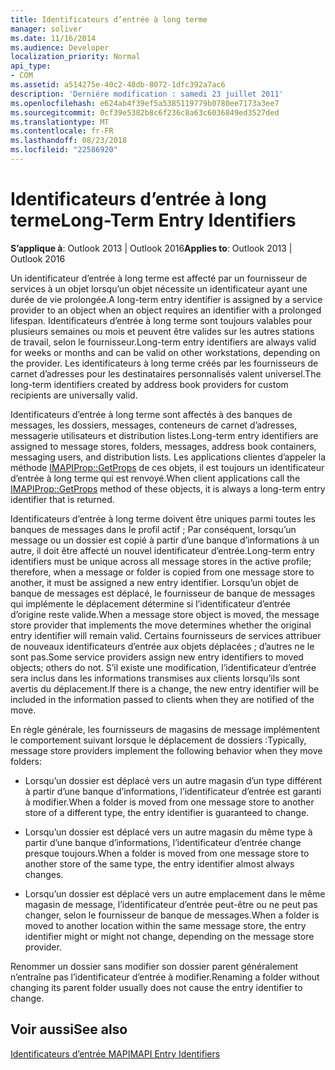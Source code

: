 ```yaml
---
title: Identificateurs d’entrée à long terme
manager: soliver
ms.date: 11/16/2014
ms.audience: Developer
localization_priority: Normal
api_type:
- COM
ms.assetid: a514275e-40c2-48db-8072-1dfc392a7ac6
description: 'Derniére modification : samedi 23 juillet 2011'
ms.openlocfilehash: e624ab4f39ef5a5385119779b0780ee7173a3ee7
ms.sourcegitcommit: 0cf39e5382b8c6f236c8a63c6036849ed3527ded
ms.translationtype: MT
ms.contentlocale: fr-FR
ms.lasthandoff: 08/23/2018
ms.locfileid: "22586920"
---
```

# <a name="long-term-entry-identifiers"></a><span data-ttu-id="6eed6-103">Identificateurs d’entrée à long terme</span><span class="sxs-lookup"><span data-stu-id="6eed6-103">Long-Term Entry Identifiers</span></span>

  
  
<span data-ttu-id="6eed6-104">**S’applique à**: Outlook 2013 | Outlook 2016</span><span class="sxs-lookup"><span data-stu-id="6eed6-104">**Applies to**: Outlook 2013 | Outlook 2016</span></span> 
  
<span data-ttu-id="6eed6-105">Un identificateur d’entrée à long terme est affecté par un fournisseur de services à un objet lorsqu’un objet nécessite un identificateur ayant une durée de vie prolongée.</span><span class="sxs-lookup"><span data-stu-id="6eed6-105">A long-term entry identifier is assigned by a service provider to an object when an object requires an identifier with a prolonged lifespan.</span></span> <span data-ttu-id="6eed6-106">Identificateurs d’entrée à long terme sont toujours valables pour plusieurs semaines ou mois et peuvent être valides sur les autres stations de travail, selon le fournisseur.</span><span class="sxs-lookup"><span data-stu-id="6eed6-106">Long-term entry identifiers are always valid for weeks or months and can be valid on other workstations, depending on the provider.</span></span> <span data-ttu-id="6eed6-107">Les identificateurs à long terme créés par les fournisseurs de carnet d’adresses pour les destinataires personnalisés valent universel.</span><span class="sxs-lookup"><span data-stu-id="6eed6-107">The long-term identifiers created by address book providers for custom recipients are universally valid.</span></span> 
  
<span data-ttu-id="6eed6-108">Identificateurs d’entrée à long terme sont affectés à des banques de messages, les dossiers, messages, conteneurs de carnet d’adresses, messagerie utilisateurs et distribution listes.</span><span class="sxs-lookup"><span data-stu-id="6eed6-108">Long-term entry identifiers are assigned to message stores, folders, messages, address book containers, messaging users, and distribution lists.</span></span> <span data-ttu-id="6eed6-109">Les applications clientes d’appeler la méthode [IMAPIProp::GetProps](imapiprop-getprops.md) de ces objets, il est toujours un identificateur d’entrée à long terme qui est renvoyé.</span><span class="sxs-lookup"><span data-stu-id="6eed6-109">When client applications call the [IMAPIProp::GetProps](imapiprop-getprops.md) method of these objects, it is always a long-term entry identifier that is returned.</span></span> 
  
<span data-ttu-id="6eed6-110">Identificateurs d’entrée à long terme doivent être uniques parmi toutes les banques de messages dans le profil actif ; Par conséquent, lorsqu’un message ou un dossier est copié à partir d’une banque d’informations à un autre, il doit être affecté un nouvel identificateur d’entrée.</span><span class="sxs-lookup"><span data-stu-id="6eed6-110">Long-term entry identifiers must be unique across all message stores in the active profile; therefore, when a message or folder is copied from one message store to another, it must be assigned a new entry identifier.</span></span> <span data-ttu-id="6eed6-111">Lorsqu’un objet de banque de messages est déplacé, le fournisseur de banque de messages qui implémente le déplacement détermine si l’identificateur d’entrée d’origine reste valide.</span><span class="sxs-lookup"><span data-stu-id="6eed6-111">When a message store object is moved, the message store provider that implements the move determines whether the original entry identifier will remain valid.</span></span> <span data-ttu-id="6eed6-112">Certains fournisseurs de services attribuer de nouveaux identificateurs d’entrée aux objets déplacées ; d’autres ne le sont pas.</span><span class="sxs-lookup"><span data-stu-id="6eed6-112">Some service providers assign new entry identifiers to moved objects; others do not.</span></span> <span data-ttu-id="6eed6-113">S’il existe une modification, l’identificateur d’entrée sera inclus dans les informations transmises aux clients lorsqu’ils sont avertis du déplacement.</span><span class="sxs-lookup"><span data-stu-id="6eed6-113">If there is a change, the new entry identifier will be included in the information passed to clients when they are notified of the move.</span></span> 
  
<span data-ttu-id="6eed6-114">En règle générale, les fournisseurs de magasins de message implémentent le comportement suivant lorsque le déplacement de dossiers :</span><span class="sxs-lookup"><span data-stu-id="6eed6-114">Typically, message store providers implement the following behavior when they move folders:</span></span>
  
- <span data-ttu-id="6eed6-115">Lorsqu’un dossier est déplacé vers un autre magasin d’un type différent à partir d’une banque d’informations, l’identificateur d’entrée est garanti à modifier.</span><span class="sxs-lookup"><span data-stu-id="6eed6-115">When a folder is moved from one message store to another store of a different type, the entry identifier is guaranteed to change.</span></span>
    
- <span data-ttu-id="6eed6-116">Lorsqu’un dossier est déplacé vers un autre magasin du même type à partir d’une banque d’informations, l’identificateur d’entrée change presque toujours.</span><span class="sxs-lookup"><span data-stu-id="6eed6-116">When a folder is moved from one message store to another store of the same type, the entry identifier almost always changes.</span></span>
    
- <span data-ttu-id="6eed6-117">Lorsqu’un dossier est déplacé vers un autre emplacement dans le même magasin de message, l’identificateur d’entrée peut-être ou ne peut pas changer, selon le fournisseur de banque de messages.</span><span class="sxs-lookup"><span data-stu-id="6eed6-117">When a folder is moved to another location within the same message store, the entry identifier might or might not change, depending on the message store provider.</span></span>
    
<span data-ttu-id="6eed6-118">Renommer un dossier sans modifier son dossier parent généralement n’entraîne pas l’identificateur d’entrée à modifier.</span><span class="sxs-lookup"><span data-stu-id="6eed6-118">Renaming a folder without changing its parent folder usually does not cause the entry identifier to change.</span></span> 
  
## <a name="see-also"></a><span data-ttu-id="6eed6-119">Voir aussi</span><span class="sxs-lookup"><span data-stu-id="6eed6-119">See also</span></span>



[<span data-ttu-id="6eed6-120">Identificateurs d’entrée MAPI</span><span class="sxs-lookup"><span data-stu-id="6eed6-120">MAPI Entry Identifiers</span></span>](mapi-entry-identifiers.md)

